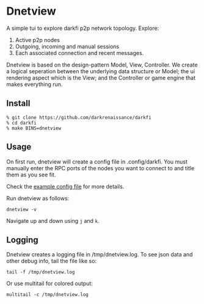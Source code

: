 # Dnetview

A simple tui to explore darkfi p2p network topology. Explore:

1. Active p2p nodes
2. Outgoing, incoming and manual sessions
3. Each associated connection and recent messages.

Dnetview is based on the design-pattern Model, View, Controller. We
create a logical seperation between the underlying data structure or
Model; the ui rendering aspect which is the View; and the Controller or
game engine that makes everything run.

## Install 

```shell
% git clone https://github.com/darkrenaissance/darkfi 
% cd darkfi
% make BINS=dnetview
```

## Usage

On first run, dnetview will create a config file in .config/darkfi. You
must manually enter the RPC ports of the nodes you want to connect to
and title them as you see fit.

Check the [example config file](dnetview_config.toml) for more details.

Run dnetview as follows:

```shell
dnetview -v
```

Navigate up and down using `j` and `k`.

## Logging

Dnetview creates a logging file in /tmp/dnetview.log. To see json data
and other debug info, tail the file like so:

```shell
tail -f /tmp/dnetview.log
```

Or use multitail for colored output:

```shell
multitail -c /tmp/dnetview.log
```

